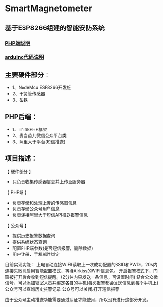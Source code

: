 SmartMagnetometer
===================  
## 基于ESP8266组建的智能安防系统  
### [PHP端说明]()
### [arduino代码说明](/WiFiClient1.0/README.md)

## 主要硬件部分：  
* 1、NodeMcu ESP8266开发板
* 2、干簧管传感器
* 3、磁铁

## PHP后端：  
* 1、ThinkPHP框架
* 2、麦当苗儿微信公众平台类
* 3、阿里大于平台(短信推送)

## 项目描述：  

【 硬件部分 】  
* 只负责收集传感器信息并上传至服务器

【  PHP端  】  
* 负责存储和处理上传的传感器信息
* 负责存储公众号用户信息
* 负责连接阿里大于短信API推送报警信息
        
【  公众号  】  
* 提供历史报警数据查询
* 提供系统状态查询
* 配置PHP端参数(是否短信报警，删除数据)
* 用户注册，手机邮件绑定
        
目前实现功能：
上电自动连接WIFI(读取上一次成功配置的SSID和PWD)，20s内连接失败则启用智能配置模式，等待Airkiss的WIFI信息包。
开启报警模式下，门窗被打开后会收到短信提醒。(2分钟内只发送一条信息，可设置时间)
结合公众微信号，可以添加寝室人员并绑定各自的手机(每次报警都会发送信息到每个手机上)
公众号可以查询历史报警记录
公众号可以关闭/打开短信报警

由于公众号主动推送功能需要通过认证才能使用，所以没有进行这部分开发。
